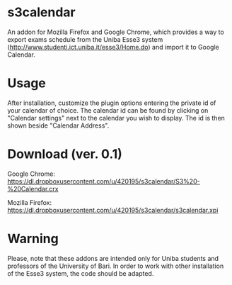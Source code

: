 s3calendar
==========

An addon for Mozilla Firefox and Google Chrome, which provides a way to export exams schedule from the Uniba Esse3 system (http://www.studenti.ict.uniba.it/esse3/Home.do) and import it to Google Calendar.

Usage
=====
After installation, customize the plugin options entering the private id of your calendar of choice. The calendar id can be found by clicking on "Calendar settings" next to the calendar you wish to display. The id is then shown beside "Calendar Address".

Download (ver. 0.1)
========
Google Chrome: https://dl.dropboxusercontent.com/u/420195/s3calendar/S3%20-%20Calendar.crx

Mozilla Firefox: https://dl.dropboxusercontent.com/u/420195/s3calendar/s3calendar.xpi

Warning
=======
Please, note that these addons are intended only for Uniba students and professors of the University of Bari. In order to work with other installation of the Esse3 system, the code should be adapted.
